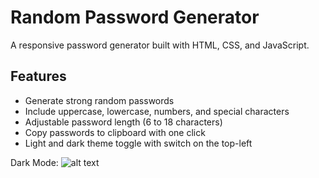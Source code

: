 # Random Password Generator

A responsive password generator built with HTML, CSS, and JavaScript.

## Features

- Generate strong random passwords
- Include uppercase, lowercase, numbers, and special characters
- Adjustable password length (6 to 18 characters)
- Copy passwords to clipboard with one click
- Light and dark theme toggle with switch on the top-left

Dark Mode:
![alt text]([https://github.com/[username]/[reponame]/blob/[branch]/image.jpg?raw=true](https://github.com/zanda-cross/Password-Generator/blob/f00129fb98b66d2bd6832475fece92b3da78273c/images/Screenshot%202025-06-02%20164240.png))
